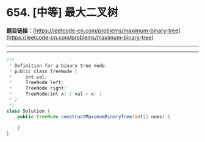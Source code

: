 # 654. [中等] 最大二叉树

**题目链接：**[https://leetcode-cn.com/problems/maximum-binary-tree](https://leetcode-cn.com/problems/maximum-binary-tree)

---

<Cards card="leetcode_654_maximum-binary-tree"></Cards>

---

```java
/**
 * Definition for a binary tree node.
 * public class TreeNode {
 *     int val;
 *     TreeNode left;
 *     TreeNode right;
 *     TreeNode(int x) { val = x; }
 * }
 */
class Solution {
    public TreeNode constructMaximumBinaryTree(int[] nums) {
        
    }
}
```